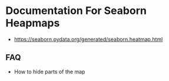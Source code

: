 # Documentation For Seaborn Heapmaps
- https://seaborn.pydata.org/generated/seaborn.heatmap.html

## FAQ
- How to hide parts of the map